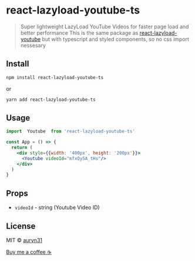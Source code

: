 # react-lazyload-youtube-ts

> Super lightweight LazyLoad YouTube Videos for faster page load and better performance
> This is the same package as [react-lazyload-youtube](https://github.com/ahakem/react-lazyload-youtube) but with typescript and styled components, so no css import nessesary

## Install

```bash
npm install react-lazyload-youtube-ts
```

or

```bash
yarn add react-lazyload-youtube-ts
```

## Usage

```jsx
import  Youtube  from 'react-lazyload-youtube-ts'

const App = () => {
  return (
    <div style={{width: '400px', height: '200px'}}>
      <Youtube videoId="mfxQy5A_tHs"/>
    </div>
  )
}
```

## Props

* `videoId` - string (Youtube Video ID)

## License

MIT © [auryn31](https://github.com/auryn31)

[Buy me a coffee ☕️](https://www.buymeacoffee.com/auryn31)
